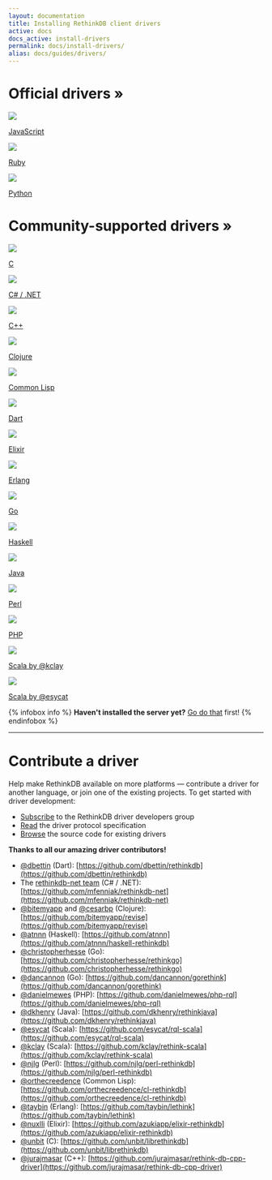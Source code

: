```yaml
---
layout: documentation
title: Installing RethinkDB client drivers
active: docs
docs_active: install-drivers
permalink: docs/install-drivers/
alias: docs/guides/drivers/
---
```


<div class="icon-box-category">
    <h1>Official drivers &raquo;</h1>
    <a class="icon-box driver-language" href="javascript/">
        <img src="/assets/images/docs/driver-languages/javascript.png" />
        <p class="name">JavaScript</p>
    </a>
    <a class="icon-box driver-language" href="ruby/">
        <img src="/assets/images/docs/driver-languages/ruby.png" />
        <p class="name">Ruby</p>
    </a>
    <a class="icon-box driver-language" href="python/">
        <img src="/assets/images/docs/driver-languages/python.png" />
        <p class="name">Python</p>
    </a>
</div>

<div class="icon-box-category">
    <h1>Community-supported drivers &raquo;</h1>
    <a class="mini icon-box driver-language" href="https://github.com/unbit/librethinkdb">
        <img src="/assets/images/docs/driver-languages/c.png" />
        <p class="name">C</p>
    </a>
    <a class="mini icon-box driver-language" href="https://github.com/mfenniak/rethinkdb-net">
        <img src="/assets/images/docs/driver-languages/csharp.png" />
        <p class="name">C# / .NET</p>
    </a>
    <a class="mini icon-box driver-language" href="https://github.com/jurajmasar/rethink-db-cpp-driver">
        <img src="/assets/images/docs/driver-languages/cpp.png" />
        <p class="name">C++</p>
    </a>    
    <a class="mini icon-box driver-language" href="https://github.com/bitemyapp/revise">
        <img src="/assets/images/docs/driver-languages/clojure.png" />
        <p class="name smaller-font">Clojure</p>
    </a>
    <a class="mini icon-box driver-language" href="https://github.com/orthecreedence/cl-rethinkdb">
        <img src="/assets/images/docs/driver-languages/commonlisp.png" />
        <p class="name smaller-font">Common Lisp</p>
    </a>
    <a class="mini icon-box driver-language" href="https://github.com/dbettin/rethinkdb">
        <img src="/assets/images/docs/driver-languages/dart.png" />
        <p class="name smaller-font">Dart</p>
    </a>
    <a class="mini icon-box driver-language" href="https://github.com/azukiapp/elixir-rethinkdb">
        <img src="/assets/images/docs/driver-languages/elixir.png" />
        <p class="name">Elixir</p>
    </a>
    <a class="mini icon-box driver-language" href="https://github.com/taybin/lethink">
        <img src="/assets/images/docs/driver-languages/erlang.png" />
        <p class="name">Erlang</p>
    </a>
    <a class="mini icon-box driver-language" href="https://github.com/dancannon/gorethink">
        <img src="/assets/images/docs/driver-languages/go.png" />
        <p class="name">Go</p>
    </a>
    <a class="mini icon-box driver-language" href="http://hackage.haskell.org/package/rethinkdb">
        <img src="/assets/images/docs/driver-languages/haskell.png" />
        <p class="name">Haskell</p>
    </a>
    <a class="mini icon-box driver-language" href="https://github.com/dkhenry/rethinkjava">
        <img src="/assets/images/docs/driver-languages/java.png" />
        <p class="name">Java</span></p>
    </a>
    <a class="mini icon-box driver-language" href="https://github.com/njlg/perl-rethinkdb">
        <img src="/assets/images/docs/driver-languages/perl.png" />
        <p class="name">Perl</p>
    </a>
    <a class="mini icon-box driver-language" href="http://danielmewes.github.io/php-rql/">
        <img src="/assets/images/docs/driver-languages/php.png" />
        <p class="name">PHP</p>
    </a>
    <a class="mini icon-box driver-language" href="https://github.com/kclay/rethink-scala">
        <img src="/assets/images/docs/driver-languages/scala.png" />
        <p class="name">Scala <span class="driver-author">by @kclay</span></p>
    </a>
    <a class="mini icon-box driver-language" href="https://github.com/esycat/rql-scala">
        <img src="/assets/images/docs/driver-languages/scala.png" />
        <p class="name">Scala <span class="driver-author">by @esycat</span></p>
    </a>
</div>
{% infobox info %}
    <strong>Haven't installed the server yet?</strong> <a href="/install">Go do that</a> first!
{% endinfobox %}

---

# Contribute a driver #

Help make RethinkDB available on more platforms &mdash; contribute a
driver for another language, or join one of the existing projects. To
get started with driver development:

- [Subscribe](https://groups.google.com/forum/?fromgroups=#!forum/rethinkdb-dev) to the RethinkDB driver developers group
- [Read](/docs/driver-spec/) the driver protocol specification
- [Browse](https://github.com/rethinkdb/rethinkdb/tree/v{{site.version.major}}.x/drivers) the source code for existing drivers

__Thanks to all our amazing driver contributors!__

- [@dbettin](https://github.com/dbettin) (Dart): [https://github.com/dbettin/rethinkdb](https://github.com/dbettin/rethinkdb)
- The [rethinkdb-net team](https://github.com/mfenniak/rethinkdb-net/graphs/contributors) (C# / .NET): [https://github.com/mfenniak/rethinkdb-net](https://github.com/mfenniak/rethinkdb-net)
- [@bitemyapp](https://github.com/bitemyapp) and [@cesarbp](https://github.com/cesarbp) (Clojure): [https://github.com/bitemyapp/revise](https://github.com/bitemyapp/revise)
- [@atnnn](https://github.com/atnnn) (Haskell): [https://github.com/atnnn](https://github.com/atnnn/haskell-rethinkdb)
- [@christopherhesse](https://github.com/christopherhesse) (Go): [https://github.com/christopherhesse/rethinkgo](https://github.com/christopherhesse/rethinkgo)
- [@dancannon](https://github.com/dancannon) (Go): [https://github.com/dancannon/gorethink](https://github.com/dancannon/gorethink)
- [@danielmewes](https://github.com/danielmewes) (PHP): [https://github.com/danielmewes/php-rql](https://github.com/danielmewes/php-rql)
- [@dkhenry](https://github.com/dkhenry) (Java): [https://github.com/dkhenry/rethinkjava](https://github.com/dkhenry/rethinkjava)
- [@esycat](https://github.com/esycat) (Scala): [https://github.com/esycat/rql-scala](https://github.com/esycat/rql-scala)
- [@kclay](https://github.com/kclay) (Scala): [https://github.com/kclay/rethink-scala](https://github.com/kclay/rethink-scala)
- [@njlg](https://github.com/njlg) (Perl): [https://github.com/njlg/perl-rethinkdb](https://github.com/njlg/perl-rethinkdb)
- [@orthecreedence](https://github.com/orthecreedence) (Common Lisp): [https://github.com/orthecreedence/cl-rethinkdb](https://github.com/orthecreedence/cl-rethinkdb)
- [@taybin](https://github.com/taybin) (Erlang): [https://github.com/taybin/lethink](https://github.com/taybin/lethink)
- [@nuxlli](https://github.com/nuxlli) (Elixir): [https://github.com/azukiapp/elixir-rethinkdb](https://github.com/azukiapp/elixir-rethinkdb)
- [@unbit](https://github.com/unbit) (C): [https://github.com/unbit/librethinkdb](https://github.com/unbit/librethinkdb)
- [@jurajmasar](https://github.com/jurajmasar) (C++): [https://github.com/jurajmasar/rethink-db-cpp-driver](https://github.com/jurajmasar/rethink-db-cpp-driver)
